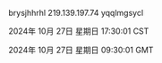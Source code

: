 brysjhhrhl 219.139.197.74 yqqlmgsycl

2024年 10月 27日 星期日 17:30:01 CST

2024年 10月 27日 星期日 09:30:01 GMT
